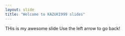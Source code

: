 ```yaml
---
layout: slide
title: "Welcome to KAZUKI999 slides"
---
```

THis is my awesome slide
Use the left arrow to go back!